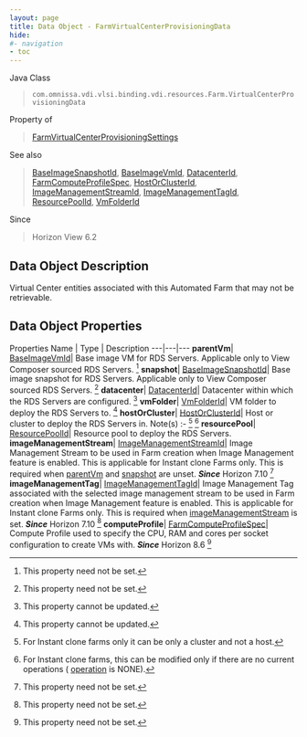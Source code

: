 ```yaml
---
layout: page
title: Data Object - FarmVirtualCenterProvisioningData
hide:
#- navigation
- toc
---
```






Java Class
> `com.omnissa.vdi.vlsi.binding.vdi.resources.Farm.VirtualCenterProvisioningData`

Property of
> [FarmVirtualCenterProvisioningSettings](vdi.resources.Farm.VirtualCenterProvisioningSettings.md#field_detail)

See also
> [BaseImageSnapshotId](vdi.entity.BaseImageSnapshotId.md), [BaseImageVmId](vdi.entity.BaseImageVmId.md), [DatacenterId](vdi.entity.DatacenterId.md), [FarmComputeProfileSpec](vdi.resources.Farm.ComputeProfileSpec.md), [HostOrClusterId](vdi.entity.HostOrClusterId.md), [ImageManagementStreamId](vdi.entity.ImageManagementStreamId.md), [ImageManagementTagId](vdi.entity.ImageManagementTagId.md), [ResourcePoolId](vdi.entity.ResourcePoolId.md), [VmFolderId](vdi.entity.VmFolderId.md)

Since
> Horizon View 6.2


## Data Object Description

Virtual Center entities associated with this Automated Farm that may not be retrievable.

## Data Object Properties
Properties
Name |  Type |  Description
---|---|---
**parentVm**| [BaseImageVmId](vdi.entity.BaseImageVmId.md)|  Base image VM for RDS Servers. Applicable only to View Composer sourced RDS Servers. [^1]
**snapshot**| [BaseImageSnapshotId](vdi.entity.BaseImageSnapshotId.md)|  Base image snapshot for RDS Servers. Applicable only to View Composer sourced RDS Servers. [^1]
**datacenter**| [DatacenterId](vdi.entity.DatacenterId.md)|  Datacenter within which the RDS Servers are configured. [^2]
**vmFolder**| [VmFolderId](vdi.entity.VmFolderId.md)|  VM folder to deploy the RDS Servers to. [^2]
**hostOrCluster**| [HostOrClusterId](vdi.entity.HostOrClusterId.md)|  Host or cluster to deploy the RDS Servers in. Note(s) :- [^125] [^187]
**resourcePool**| [ResourcePoolId](vdi.entity.ResourcePoolId.md)|  Resource pool to deploy the RDS Servers.
**imageManagementStream**| [ImageManagementStreamId](vdi.entity.ImageManagementStreamId.md)|  Image Management Stream to be used in Farm creation when Image Management feature is enabled. This is applicable for Instant clone Farms only. This is required when [parentVm](vdi.resources.Farm.VirtualCenterProvisioningData.md#parentVm) and [snapshot](vdi.resources.Farm.VirtualCenterProvisioningData.md#snapshot) are unset.  **_Since_** Horizon 7.10 [^1]
**imageManagementTag**| [ImageManagementTagId](vdi.entity.ImageManagementTagId.md)|  Image Management Tag associated with the selected image management stream to be used in Farm creation when Image Management feature is enabled. This is applicable for Instant clone Farms only. This is required when [imageManagementStream](vdi.resources.Farm.VirtualCenterProvisioningData.md#imageManagementStream) is set.  **_Since_** Horizon 7.10 [^1]
**computeProfile**| [FarmComputeProfileSpec](vdi.resources.Farm.ComputeProfileSpec.md)|  Compute Profile used to specify the CPU, RAM and cores per socket configuration to create VMs with.  **_Since_** Horizon 8.6 [^1]


 


[^1]: This property need not be set.
[^2]: This property cannot be updated.
[^125]: For Instant clone farms only it can be only a cluster and not a host.
[^187]: For Instant clone farms, this can be modified only if there are no current operations ( [operation](vdi.resources.Farm.InstantCloneProvisioningStatusData.md#operation) is NONE).